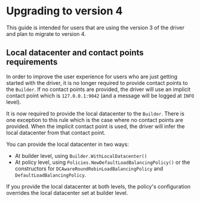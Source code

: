 # Upgrading to version 4

This guide is intended for users that are using the version 3 of the driver and plan to migrate to version 4.

## Local datacenter and contact points requirements

In order to improve the user experience for users who are just getting started with the driver, it is no longer required to provide contact points to the `Builder`. If no contact points are provided, the driver will use an implicit contact point which is `127.0.0.1:9042` (and a message will be logged at `INFO` level).

It is now required to provide the local datacenter to the `Builder`. There is one exception to this rule which is the case where no contact points are provided. When the implicit contact point is used, the driver will infer the local datacenter from that contact point.

You can provide the local datacenter in two ways:

- At builder level, using `Builder.WithLocalDatacenter()`
- At policy level, using `Policies.NewDefaultLoadBalancingPolicy()` or the constructors for `DCAwareRoundRobinLoadBalancingPolicy` and `DefaultLoadBalancingPolicy`.

If you provide the local datacenter at both levels, the policy's configuration overrides the local datacenter set at builder level.
